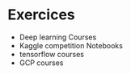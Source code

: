 # Exercices
- Deep learning Courses
- Kaggle competition Notebooks
- tensorflow courses
- GCP courses
